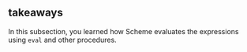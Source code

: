 ## takeaways

In this subsection, you learned how Scheme evaluates the expressions using
`eval` and other procedures.

